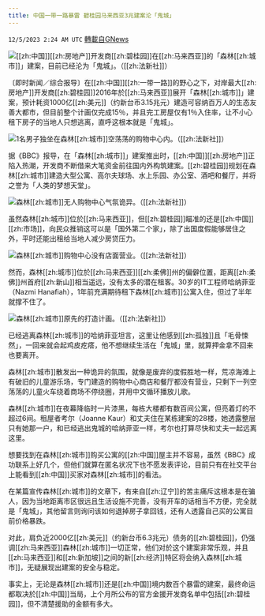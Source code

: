 ```yaml
---
title: 中国一带一路暴雷 碧桂园马来西亚3兆建案沦「鬼城」
---
```

`12/5/2023 2:24 AM UTC` [轉載自GNews](https://gnews.org/articles/2071923)

![](https://img.ltn.com.tw/Upload/business/page/800/2023/12/05/phpJATG0u.jpg "")[[zh:中国]][[zh:房地产]]开发商[[zh:碧桂园]]在[[zh:马来西亚]]的「森林[[zh:城市]]」建案，目前已经沦为「鬼城」。（[[zh:法新社]]）

〔即时新闻／综合报导〕在[[zh:中国]][[zh:一带一路]]的野心之下，对岸最大[[zh:房地产]]开发商[[zh:碧桂园]]2016年於[[zh:马来西亚]]展开「森林[[zh:城市]]」建案，预计耗资1000亿[[zh:美元]]（约新台币3.15兆元）建造可容纳百万人的生态友善大都市，但目前整个计画仅完成15％，并且完工房屋仅有1％入住率，让不小心租下房子的当地人只想逃离，直呼这根本就是「鬼城」。

![](https://img.ltn.com.tw/Upload/business/page/800/2023/12/05/phpgXwSeq.jpg "")1名男子独坐在森林[[zh:城市]]空荡荡的购物中心内。（[[zh:法新社]]）

据《BBC》报导，在「森林[[zh:城市]]」建案推出时，[[zh:中国]][[zh:房地产]]正陷入热潮，开发商不断借来大笔资金前往国内外构筑建案。[[zh:碧桂园]]规划在森林[[zh:城市]]建造大型公寓、高尔夫球场、水上乐园、办公室、酒吧和餐厅，并将之誉为「人类的梦想天堂」。

![](https://img.ltn.com.tw/Upload/business/page/800/2023/12/05/phpzqUPLV.jpg "")森林[[zh:城市]]无人购物中心气氛诡异。（[[zh:法新社]]）

虽然森林[[zh:城市]]位於[[zh:马来西亚]]，但[[zh:碧桂园]]瞄准的还是[[zh:中国]][[zh:市场]]，向民众推销这可以是「国外第二个家」，除了出国度假能够居住之外，平时还能出租给当地人减少房贷压力。

![](https://img.ltn.com.tw/Upload/business/page/800/2023/12/05/phpMRo7Cu.jpg "")森林[[zh:城市]]购物中心没有店面营业。（[[zh:法新社]]）

然而，森林[[zh:城市]]位於[[zh:马来西亚]][[zh:柔佛]]州的偏僻位置，距离[[zh:柔佛]]州首府[[zh:新山]]相当遥远，没有太多的潜在租客。30岁的IT工程师哈纳菲亚（Nazmi Hanafiah），1年前充满期待租下森林[[zh:城市]]公寓入住，但过了半年就撑不住了。

![](https://img.ltn.com.tw/Upload/business/page/800/2023/12/05/phpmQe8KE.jpg "")森林[[zh:城市]]原先的打造计画。（[[zh:法新社]]）

已经逃离森林[[zh:城市]]的哈纳菲亚坦言，这里让他感到[[zh:孤独]]且「毛骨悚然」，一回来就会起鸡皮疙瘩，他不想继续生活在「鬼城」里，就算押金拿不回来也要离开。

森林[[zh:城市]]散发出一种诡异的氛围，就像是废弃的度假胜地一样，荒凉海滩上有破旧的儿童游乐场，专门建造的购物中心商店和餐厅都没有营业，只剩下一列空荡荡的儿童火车绕着商场不停绕圈，并用中文循环播放儿歌。

森林[[zh:城市]]在夜幕降临时一片漆黑，每栋大楼都有数百间公寓，但亮着灯的不超过6间。租屋者考尔（Joanne Kaur）和丈夫住在某栋建案的28楼，她透露整层只有她那一户，和已经逃出鬼城的哈纳菲亚一样，考尔也打算尽快和丈夫一起远离这里。

想要找到在森林[[zh:城市]]购买公寓的[[zh:中国]]屋主并不容易，虽然《BBC》成功联系上好几个，但他们就算在匿名状况下也不愿发表评论，目前只有在社交平台上能看到[[zh:中国]]买家对森林[[zh:城市]]的看法。

在某篇宣传森林[[zh:城市]]的文章下，有来自[[zh:辽宁]]的苦主痛斥这根本是在骗人，因为当地距离市区很远且生活设施不完善，没有开车的话相当不方便，完全就是「鬼城」，其他留言则询问该如何退掉房子拿回钱，还有人透露自己买的公寓目前价格暴跌。

对此，肩负近2000亿[[zh:美元]]（约新台币6.3兆元）债务的[[zh:碧桂园]]，仍强调[[zh:马来西亚]]森林[[zh:城市]]一切正常，他们对於这个建案非常乐观，并且[[zh:马来西亚]]和[[zh:新加坡]]之间的新[[zh:经济]]特区将会纳入森林[[zh:城市]]，无疑展现出建案的安全与稳定。

事实上，无论是森林[[zh:城市]]还是[[zh:中国]]境内数百个暴雷的建案，最终命运都取决於[[zh:中国]]当局，上个月所公布的官方金援开发商名单中包括[[zh:碧桂园]]，但不清楚援助的金额有多大。
